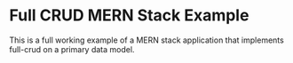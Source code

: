 # Full CRUD MERN Stack Example

This is a full working example of a MERN stack application that implements full-crud on a primary data model.